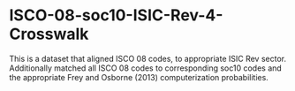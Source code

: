 # ISCO-08-soc10-ISIC-Rev-4-Crosswalk
This is a dataset that aligned ISCO 08 codes, to appropriate ISIC Rev sector. Additionally matched all ISCO 08 codes to corresponding soc10 codes and the appropriate Frey and Osborne (2013) computerization probabilities.

